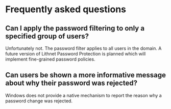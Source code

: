 # Frequently asked questions

## Can I apply the password filtering to only a specified group of users?
Unfortunately not. The password filter applies to all users in the domain. A future version of Lithnet Password Protection is planned which will implement fine-grained password policies.

## Can users be shown a more informative message about why their password was rejected?
Windows does not provide a native mechanism to report the reason why a password change was rejected. 
